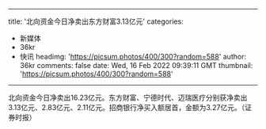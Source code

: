 
---
title: '北向资金今日净卖出东方财富3.13亿元'
categories: 
 - 新媒体
 - 36kr
 - 快讯
headimg: 'https://picsum.photos/400/300?random=588'
author: 36kr
comments: false
date: Wed, 16 Feb 2022 09:39:11 GMT
thumbnail: 'https://picsum.photos/400/300?random=588'
---

<div>   
北向资金今日净卖出16.23亿元。东方财富、宁德时代、迈瑞医疗分别获净卖出3.13亿元、2.83亿元、2.11亿元。招商银行净买入额居首，金额为3.27亿元。（证券时报）  
</div>
            